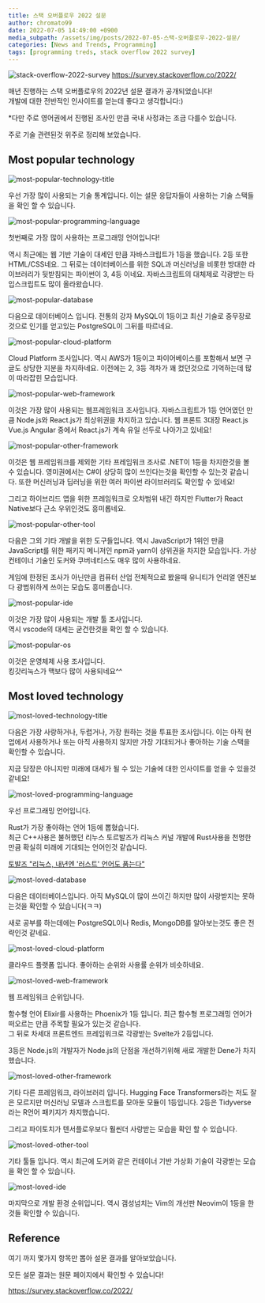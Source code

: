 ```yaml
---
title: 스택 오버플로우 2022 설문
author: chromato99
date: 2022-07-05 14:49:00 +0900
media_subpath: /assets/img/posts/2022-07-05-스택-오버플로우-2022-설문/
categories: [News and Trends, Programming]
tags: [programming treds, stack overflow 2022 survey]
---
```


![stack-overflow-2022-survey](/stack-overflow-2022-survey.webp)
<https://survey.stackoverflow.co/2022/>

매년 진행하는 스택 오버플로우의 2022년 설문 결과가 공개되었습니다!<br>
개발에 대한 전반적인 인사이트를 얻는데 좋다고 생각합니다:)


*다만 주로 영어권에서 진행된 조사인 만큼 국내 사정과는 조금 다를수 있습니다.

주로 기술 관련된것 위주로 정리해 보았습니다.

## Most popular technology
![most-popular-technology-title](/most-popular-technology-title.webp)

우선 가장 많이 사용되는 기술 통계입니다.
이는 설문 응답자들이 사용하는 기술 스택들을 확인 할 수 있습니다.

![most-popular-programming-language](/most-popular-programming-language.webp)

첫번째로 가장 많이 사용하는 프로그래밍 언어입니다!

역시 최근에는 웹 기반 기술이 대세인 만큼 자바스크립트가 1등을 했습니다. 2등 또한 HTML/CSS네요.
그 뒤로는 데이터베이스를 위한 SQL과 머신러닝을 비롯한 방대한 라이브러리가 뒷받침되는 파이썬이 3, 4등 이네요.
자바스크립트의 대체제로 각광받는 타입스크립트도 많이 올라왔습니다.

![most-popular-database](/most-popular-database.webp)

다음으로 데이터베이스 입니다. 전통의 강자 MySQL이 1등이고 최신 기술로 중무장로 것으로 인기를 얻고있는 PostgreSQL이 그뒤를 따르네요.

![most-popular-cloud-platform](/most-popular-cloud-platform.webp)

Cloud Platform 조사입니다. 역시 AWS가 1등이고 파이어베이스를 포함해서 보면 구글도 상당한 지분을 차지하네요. 이전에는 2, 3등 격차가 꽤 컸던것으로 기억하는데 많이 따라잡힌 모습입니다.

![most-popular-web-framework](/most-popular-web-framework.webp)

이것은 가장 많이 사용되는 웹프레임워크 조사입니다. 자바스크립트가 1등 언어였던 만큼 Node.js와 React.js가 최상위권을 차지하고 있습니다. 웹 프론트 3대장 React.js Vue.js Angular 중에서 React.js가 계속 유일 선두로 나아가고 있네요!

![most-popular-other-framework](/most-popular-other-framework.webp)

이것은 웹 프레임워크를 제외한 기타 프레임워크 조사로 .NET이 1등을 차지한것을 볼 수 있습니다. 영미권에서는 C#이 상당히 많이 쓰인다는것을 확인할 수 있는것 같습니다. 또한 머신러닝과 딥러닝을 위한 여러 파이썬 라이브러리도 확인할 수 있네요!

그리고 하이브리드 앱을 위한 프레임워크로 오차범위 내긴 하지만 Flutter가 React Native보다 근소 우위인것도 흥미롭네요.

![most-popular-other-tool](/most-popular-other-tool.webp)

다음은 그외 기타 개발을 위한 도구들입니다. 역시 JavaScript가 1위인 만큼 JavaScript를 위한 패키지 메니저인 npm과 yarn이 상위권을 차지한 모습입니다. 가상 컨테이너 기술인 도커와 쿠버네티스도 매우 많이 사용하네요.

게임에 한정된 조사가 아닌만큼 컴퓨터 산업 전체적으로 봤을때 유니티가 언리얼 엔진보다 광범위하게 쓰이는 모습도 흥미롭습니다.

![most-popular-ide](/most-popular-ide.webp)

이것은 가장 많이 사용되는 개발 툴 조사입니다.<br>
역시 vscode의 대세는 굳건한것을 확인 할 수 있습니다.

![most-popular-os](/most-popular-os.webp)

이것은 운영체제 사용 조사입니다.<br>
킹갓리눅스가 맥보다 많이 사용되네요^^

## Most loved technology

![most-loved-technology-title](/most-loved-technology-title.webp)

다음은 가장 사랑하거나, 두렵거나, 가장 원하는 것을 투표한 조사입니다.
이는 아직 현업에서 사용하거나 또는 아직 사용하지 않지만 가장 기대되거나 좋아하는 기술 스택을 확인할 수 있습니다.

지금 당장은 아니지만 미래에 대세가 될 수 있는 기술에 대한 인사이트를 얻을 수 있을것 같네요!

![most-loved-programming-language](/most-loved-programming-language.webp)

우선 프로그래밍 언어입니다.

Rust가 가장 좋아하는 언어 1등에 뽑혔습니다.<br>
최근 C++사용은 불허했던 리누스 토르발즈가 리눅스 커널 개발에 Rust사용을 천명한 만큼 확실히 미래에 기대되는 언어인것 같습니다.

[토발즈 "리눅스, 내년엔 '러스트' 언어도 품는다"](https://zdnet.co.kr/view/?no=20220622162108)

![most-loved-database](/most-loved-database.webp)

다음은 데이터베이스입니다. 아직 MySQL이 많이 쓰이긴 하지만 많이 사랑받지는 못하는것을 확인할 수 있습니다(ㅋㅋ)

새로 공부를 하는데에는 PostgreSQL이나 Redis, MongoDB를 알아보는것도 좋은 전략인것 같네요.

![most-loved-cloud-platform](/most-loved-cloud-platform.webp)

클라우드 플랫폼 입니다. 좋아하는 순위와 사용률 순위가 비슷하네요.

![most-loved-web-framework](/most-loved-web-framework.webp)

웹 프레임워크 순위입니다.

함수형 언어 Elixir를 사용하는 Phoenix가 1등 입니다. 최근 함수형 프로그래밍 언어가 떠오르는 만큼 주목할 필요가 있는것 같습니다.<br>
그 뒤로 차세대 프론트엔드 프레임워크로 각광받는 Svelte가 2등입니다.

3등은 Node.js의 개발자가 Node.js의 단점을 개선하기위해 새로 개발한 Dene가 차지했습니다.

![most-loved-other-framework](/most-loved-other-framework.webp)

기타 다른 프레임워크, 라이브러리 입니다. Hugging Face Transformers라는 저도 잘은 모르지만 머신러닝 모델과 스크립트를 모아둔 모듈이 1등입니다. 2등은 Tidyverse라는 R언어 패키지가 차지했습니다.

그리고 파이토치가 텐서플로우보다 훨씬더 사랑받는 모습을 확인 할 수 있습니다.

![most-loved-other-tool](/most-loved-other-tool.webp)

기타 툴들 입니다. 역시 최근에 도커와 같은 컨테이너 기반 가상화 기술이 각광받는 모습을 확인 할 수 있습니다.

![most-loved-ide](/most-loved-ide.webp)

마지막으로 개발 환경 순위입니다. 역시 갬성넘치는 Vim의 개선판 Neovim이 1등을 한것들 확인할 수 있습니다.

## Reference

여기 까지 몇가지 항목만 뽑아 설문 결과를 알아보았습니다.

모든 설문 결과는 원문 페이지에서 확인할 수 있습니다!

<https://survey.stackoverflow.co/2022/>

